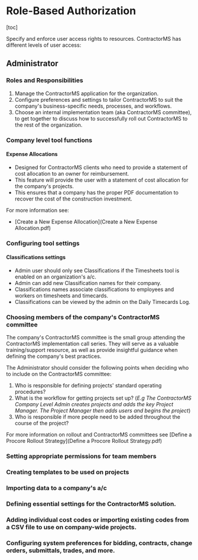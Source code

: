 # Role-Based Authorization

[toc]

Specify and enforce user access rights to resources. ContractorMS has different levels of user access:

## Administrator

### Roles and Responsibilities

1. Manage the ContractorMS application for the organization.
2. Configure preferences and settings to tailor ContractorMS to suit the company's business-specific needs, processes, and workflows.
3. Choose an internal implementation team (aka ContractorMS committee), to get together to discuss how to successfully roll out ContractorMS to the rest of the organization.

### Company level tool functions

#### Expense Allocations

* Designed for ContractorMS clients who need to provide a statement of cost allocation to an owner for reimbursement.
* This feature will provide the user with a statement of cost allocation for the company's projects. 
* This ensures that a company has the proper PDF documentation to recover the cost of the construction investment.

For more information see:

* [Create a New Expense Allocation](Create a New Expense Allocation.pdf)

### Configuring tool settings

#### Classifications settings

- Admin user should only see Classifications if the Timesheets tool is enabled on an organization's a/c. 
- Admin can add new Classification names for their company.
- Classifications names associate classifications to employees and workers on timesheets and timecards.
- Classifications can be viewed by the admin on the Daily Timecards Log.

### Choosing members of the company's ContractorMS committee

The company's ContractorMS committee is the small group attending the ContractorMS implementation call series. They will serve as a valuable training/support resource, as well as provide insightful guidance when defining the company's best practices.

The Administrator should consider the following points when deciding who to include on the ContractorMS committee:

1. Who is responsible for defining projects' standard operating procedures?
2. What is the workflow for getting projects set up? (*E.g The ContractorMS Company Level Admin creates projects and adds the key Project Manager. The Project Manager then adds users and begins the project*)
3. Who is responsible if more people need to be added throughout the course of the project?

For more information on rollout and ContractorMS committees see [Define a Procore Rollout Strategy](Define a Procore Rollout Strategy.pdf)

### Setting appropriate permissions for team members

### Creating templates to be used on projects

### Importing data to a company's a/c

### Defining essential settings for the ContractorMS solution.

### Adding individual cost codes or importing existing codes from a CSV file to use on company-wide projects.

### Configuring system preferences for bidding, contracts, change orders, submittals, trades, and more.

